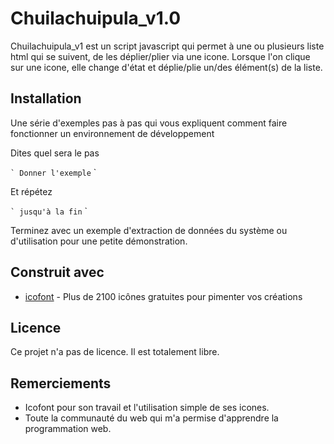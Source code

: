 # Chuilachuipula_v1.0

Chuilachuipula_v1 est un script javascript qui permet à une ou plusieurs liste html qui se suivent, de les déplier/plier via une icone.
Lorsque l'on clique sur une icone, elle change d'état et déplie/plie un/des élément(s) de la liste.

## Installation

Une série d'exemples pas à pas qui vous expliquent comment faire fonctionner un environnement de développement

Dites quel sera le pas

`` `
Donner l'exemple
`` `

Et répétez

`` `
jusqu'à la fin
`` `

Terminez avec un exemple d'extraction de données du système ou d'utilisation pour une petite démonstration.

## Construit avec

* [icofont](https://icofont.com/) - Plus de 2100 icônes gratuites pour pimenter vos créations

## Licence

Ce projet n'a pas de licence. Il est totalement libre.

## Remerciements

* Icofont pour son travail et l'utilisation simple de ses icones.
* Toute la communauté du web qui m'a permise d'apprendre la programmation web.

